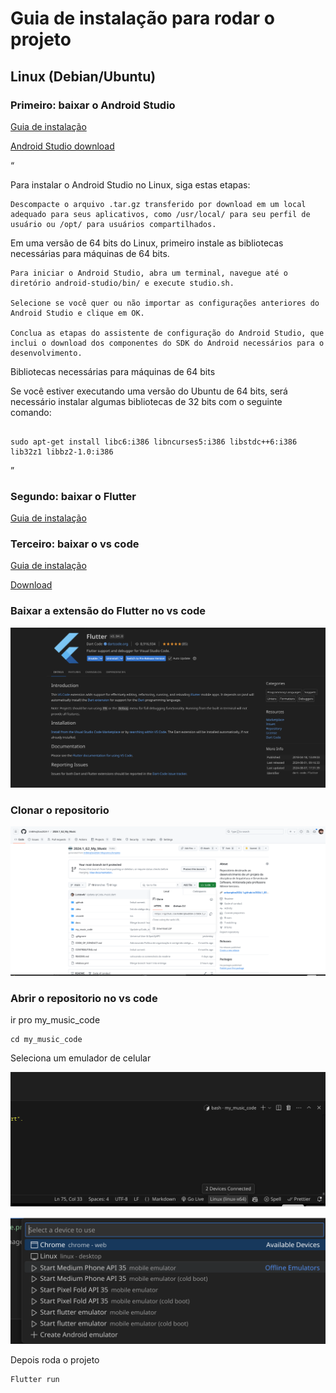 # Guia de instalação para rodar o projeto 

 

## Linux (Debian/Ubuntu) 

 

### Primeiro: baixar o Android Studio 

[Guia de instalação](https://developer.android.com/studio/install?hl=pt-br) 

[Android Studio download](https://developer.android.com/studio?hl=pt-br) 

 

“ 

Para instalar o Android Studio no Linux, siga estas etapas: 

    Descompacte o arquivo .tar.gz transferido por download em um local adequado para seus aplicativos, como /usr/local/ para seu perfil de usuário ou /opt/ para usuários compartilhados.  

Em uma versão de 64 bits do Linux, primeiro instale as bibliotecas necessárias para máquinas de 64 bits.  

    Para iniciar o Android Studio, abra um terminal, navegue até o diretório android-studio/bin/ e execute studio.sh. 

    Selecione se você quer ou não importar as configurações anteriores do Android Studio e clique em OK. 

    Conclua as etapas do assistente de configuração do Android Studio, que inclui o download dos componentes do SDK do Android necessários para o desenvolvimento. 

 

Bibliotecas necessárias para máquinas de 64 bits  

Se você estiver executando uma versão do Ubuntu de 64 bits, será necessário instalar algumas bibliotecas de 32 bits com o seguinte comando: 

``` 

sudo apt-get install libc6:i386 libncurses5:i386 libstdc++6:i386 lib32z1 libbz2-1.0:i386 

``` 
 

” 

### Segundo: baixar o Flutter 

[Guia de instalação](https://docs.flutter.dev/get-started/install/linux/android) 

 

### Terceiro: baixar o vs code 

[Guia de instalação](https://code.visualstudio.com/docs/setup/linux) 

[Download](https://code.visualstudio.com/download) 

 

### Baixar a extensão do Flutter no vs code

![](./assets/vs_code_extension.png)

### Clonar o repositorio

![](./assets/clone_rep.png)

### Abrir o repositorio no vs code

ir pro my_music_code
```
cd my_music_code
```

Seleciona um emulador de celular

![](./assets/image1.png)

![](./assets/image2.png)


Depois roda o projeto
```
Flutter run
```



